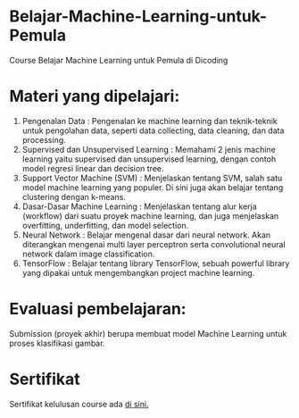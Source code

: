 # Belajar-Machine-Learning-untuk-Pemula
Course Belajar Machine Learning untuk Pemula di Dicoding

# Materi yang dipelajari:
  1. Pengenalan Data : Pengenalan ke machine learning dan teknik-teknik untuk pengolahan data, seperti data collecting, data cleaning, dan data processing. 
  2. Supervised dan Unsupervised Learning : Memahami 2 jenis machine learning yaitu supervised dan unsupervised learning, dengan contoh model regresi linear dan decision tree. 
  3. Support Vector Machine (SVM) : Menjelaskan tentang SVM, salah satu model machine learning yang populer. Di sini juga akan belajar tentang clustering dengan k-means.
  4. Dasar-Dasar Machine Learning : Menjelaskan tentang alur kerja (workflow) dari suatu proyek machine learning, dan juga menjelaskan overfitting, underfitting, dan model selection. 
  5. Neural Network : Belajar mengenal dasar dari neural network. Akan diterangkan mengenai multi layer perceptron serta convolutional neural network dalam image classification. 
  6. TensorFlow : Belajar tentang library TensorFlow, sebuah powerful library yang dipakai untuk mengembangkan project machine learning.

# Evaluasi pembelajaran: 
Submission (proyek akhir) berupa membuat model Machine Learning untuk proses klasifikasi gambar.

# Sertifikat
Sertifikat kelulusan course ada [di sini.](https://www.dicoding.com/certificates/2VX3OWD2VZYQ)
